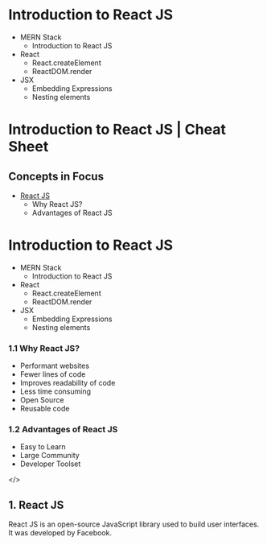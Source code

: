 # Introduction to React JS

- MERN Stack
  - Introduction to React JS
- React
  - React.createElement
  - ReactDOM.render
- JSX
  - Embedding Expressions
  - Nesting elements

# Introduction to React JS | Cheat Sheet

## Concepts in Focus

- [React JS](#introduction)
  - Why React JS?
  - Advantages of React JS

# Introduction to React JS

- MERN Stack
  - Introduction to React JS
- React
  - React.createElement
  - ReactDOM.render
- JSX
  - Embedding Expressions
  - Nesting elements

### 1.1 Why React JS?

- Performant websites
- Fewer lines of code
- Improves readability of code
- Less time consuming
- Open Source
- Reusable code

### 1.2 Advantages of React JS

- Easy to Learn
- Large Community
- Developer Toolset


<a name="introduction"></>
## 1. React JS
React JS is an open-source JavaScript library used to build user interfaces. It was developed by Facebook.